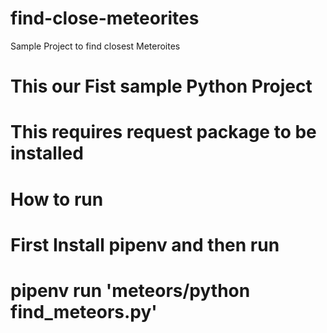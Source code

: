 # find-close-meteorites
Sample Project to find closest Meteroites

# This our Fist sample Python Project
# This requires request package to be installed
# How to run
# First Install pipenv and then run
# pipenv run 'meteors/python find_meteors.py'
